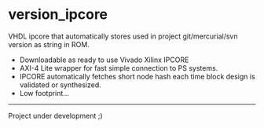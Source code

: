# version_ipcore
VHDL ipcore that automatically stores used in project git/mercurial/svn version as string in ROM.

* Downloadable as ready to use Vivado Xilinx IPCORE 
* AXI-4 Lite wrapper for fast simple connection to PS systems.
* IPCORE automatically fetches short node hash each time block design is validated or synthesized.
* Low footprint...

__________________________________________________________________________________________________
Project under development ;)
